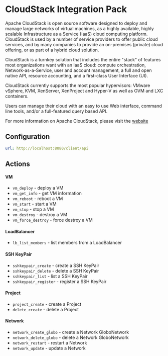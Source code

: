 # CloudStack Integration Pack

Apache CloudStack is open source software designed to deploy and manage large
networks of virtual machines, as a highly available, highly scalable
Infrastructure as a Service (IaaS) cloud computing platform. CloudStack is used
by a number of service providers to offer public cloud services, and by many
companies to provide an on-premises (private) cloud offering, or as part of a
hybrid cloud solution.

CloudStack is a turnkey solution that includes the entire "stack" of features
most organizations want with an IaaS cloud: compute orchestration,
Network-as-a-Service, user and account management, a full and open native API,
resource accounting, and a first-class User Interface (UI).

CloudStack currently supports the most popular hypervisors:
VMware vSphere, KVM, XenServer, XenProject and Hyper-V as well as
OVM and LXC containers.

Users can manage their cloud with an easy to use Web interface, command line
tools, and/or a full-featured query based API.

For more information on Apache CloudStack, please visit the [website](http://cloudstack.apache.org)

## Configuration

```yaml
url: http://localhost:8080/client/api
```

## Actions

#### VM

* `vm_deploy` - deploy a VM
* `vm_get_info` - get VM information
* `vm_reboot` - reboot a VM
* `vm_start` - start a VM
* `vm_stop` - stop a VM
* `vm_destroy` - destroy a VM
* `vm_force_destroy` - force destroy a VM

#### LoadBalancer

* `lb_list_members` - list members from a LoadBalancer

#### SSH KeyPair

* `sshkeypair_create` - create a SSH KeyPair
* `sshkeypair_delete` - delete a SSH KeyPair
* `sshkeypair_list` - list a SSH KeyPair
* `sshkeypair_register` - register a SSH KeyPair

#### Project

* `project_create` - create a Project
* `delete_create` - delete a Project

#### Network

* `network_create_globo` - create a Network GloboNetwork
* `network_delete_globo` - delete a Network GloboNetwork
* `network_restart` - restart a Network
* `network_update` - update a Network